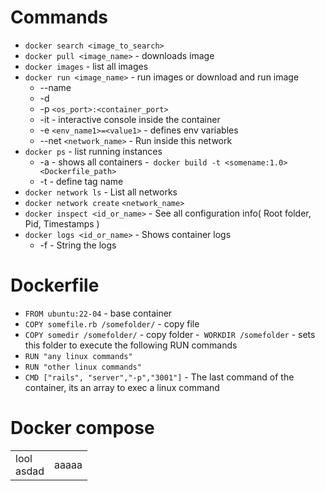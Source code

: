 # Commands
- `docker search <image_to_search>`
- `docker pull <image_name>` - downloads image  
- `docker images` - list all images  
- `docker run <image_name>` -  run images or download and run image
    - --name
    - -d
    - -p `<os_port>:<container_port>`
    - -it - interactive console inside the container
    - -e `<env_name1>=<value1>` - defines env variables
    - --net `<network_name>` - Run inside this network
- `docker ps` - list running instances
    - -a - shows all containers
-` docker build -t <somename:1.0> <Dockerfile_path>`
    - -t - define tag name
- `docker network ls` - List all networks
- `docker network create` `<network_name>`
- `docker inspect <id_or_name>` - See all configuration info( Root folder, Pid, Timestamps )
- `docker logs <id_or_name>` - Shows container logs
    - -f - String the logs

# Dockerfile
- `FROM ubuntu:22-04` - base container
- `COPY somefile.rb /somefolder/` -  copy file
- `COPY somedir /somefolder/` - copy folder
-` WORKDIR /somefolder` - sets this folder to execute the following RUN commands
- `RUN "any linux commands"`
- `RUN "other linux commands"`
- `CMD ["rails", "server","-p","3001"]` - The last command of the container, its an array to exec a linux command

# Docker compose
<table>
    <tr>
        <td>
          lool<br>
          asdad
        </td>
        <td>
          aaaaa
        </td>
      </tr> 
</table>


  


